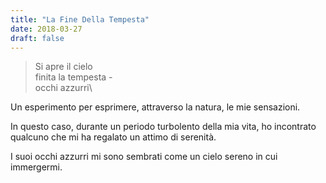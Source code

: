 ```yaml
---
title: "La Fine Della Tempesta"
date: 2018-03-27
draft: false
---
```

>Si apre il cielo\
>finita la tempesta -\
>occhi azzurri\
<!--more-->

Un esperimento per esprimere, attraverso la natura, le mie sensazioni.

In questo caso, durante un periodo turbolento della mia vita, ho incontrato qualcuno che mi ha regalato un attimo di serenità.

I suoi occhi azzurri mi sono sembrati come un cielo sereno in cui immergermi.